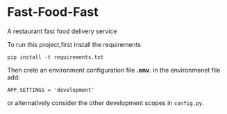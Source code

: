 # Fast-Food-Fast
A restaurant fast food delivery service

To run this project,first install the requirements


`pip install -t requirements.txt`

Then crete an environment configuration file __.env__. in the environmenet file add:

`APP_SETTINGS = 'development' `

or alternatively consider the other development scopes in `config.py`.

